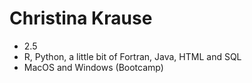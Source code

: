 # Christina Krause
* 2.5
* R, Python, a little bit of Fortran, Java, HTML and SQL
* MacOS and Windows (Bootcamp)